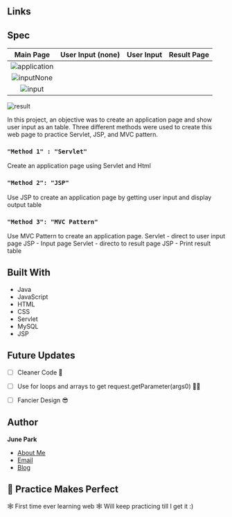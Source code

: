 <h1 align="center"><project-name></h1>

<p align="center"><project-description></p>

## Links

## Spec
  Main Page           |  User Input (none)       |  User Input          | Result Page         
:-------------------------:|:-------------------------:|:-------------------------:|:-------------------------:
![application](https://user-images.githubusercontent.com/36508552/136431343-2016900c-a608-42b8-bd93-e06966d6328a.PNG)|
![inputNone](https://user-images.githubusercontent.com/36508552/136431383-ca05f859-96c0-4d36-9121-dd48625feebc.png)  |
![input](https://user-images.githubusercontent.com/36508552/136431411-c460e32d-246d-43fd-9336-38af72b5e054.png)|
  ![result](https://user-images.githubusercontent.com/36508552/136431435-c3f409e8-885e-4925-a91b-2f6f53429bee.png)


In this project, an objective was to create an application page and show user input as an table.
Three different methods were used to create this web page to practice Servlet, JSP, and MVC pattern.
  
### `"Method 1" : "Servlet"`

Create an application page using Servlet and Html
  
### `"Method 2": "JSP"`

Use JSP to create an application page by getting user input and display output table 

### `"Method 3": "MVC Pattern"`

Use MVC Pattern to create an application page.
Servlet - direct to user input page
JSP     - Input page
Servlet - directo to result page
JSP     - Print result table


## Built With
- Java
- JavaScript
- HTML
- CSS
- Servlet
- MySQL
- JSP

## Future Updates
  
- [ ] Cleaner Code   👻
- [ ] Use for loops and arrays to get request.getParameter(args0) 🤹‍♀️
- [ ] Fancier Design 😎


## Author

**June Park**

- [About Me](https://befitting-locust-a2c.notion.site/June-Park-9a0d59ecf3b242bf9fba1b2f935629c1 "June Park")
- [Email](mailto:hp0006@mix.wvu.edu?subject=Hi "Hi!")
- [Blog](https://velog.io/@junbee "Blog")

## 🤝 Practice Makes Perfect
🕸️ First time ever learning web 🕸️
Will keep practicing till I get it :)
